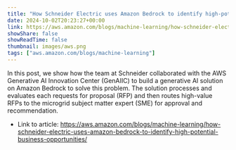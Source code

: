 ```yaml
---
title: "How Schneider Electric uses Amazon Bedrock to identify high-potential business opportunities"
date: 2024-10-02T20:23:27+00:00
link: https://aws.amazon.com/blogs/machine-learning/how-schneider-electric-uses-amazon-bedrock-to-identify-high-potential-business-opportunities/
showShare: false
showReadTime: false
thumbnail: images/aws.png
tags: ["aws.amazon.com/blogs/machine-learning"]
---
```

In this post, we show how the team at Schneider collaborated with the AWS Generative AI Innovation Center (GenAIIC) to build a generative AI solution on Amazon Bedrock to solve this problem. The solution processes and evaluates each requests for proposal (RFP) and then routes high-value RFPs to the microgrid subject matter expert (SME) for approval and recommendation.

- Link to article: https://aws.amazon.com/blogs/machine-learning/how-schneider-electric-uses-amazon-bedrock-to-identify-high-potential-business-opportunities/